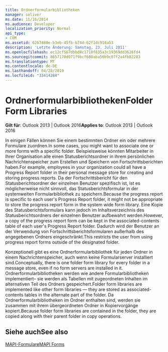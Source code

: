 ```yaml
---
title: Ordnerformularbibliotheken
manager: soliver
ms.date: 11/16/2014
ms.audience: Developer
localization_priority: Normal
api_type:
- COM
ms.assetid: 62b7480e-b3eb-45fb-b74d-62f1dc918a53
description: 'Letzte Änderung: Samstag, 23. Juli 2011'
ms.openlocfilehash: ec12cf567dbbd8c1710f835a3c19369dd3626fd4
ms.sourcegitcommit: 8657170d071f9bcf680aba50b9c07f2a4fb82283
ms.translationtype: MT
ms.contentlocale: de-DE
ms.lasthandoff: 04/28/2019
ms.locfileid: "33414284"
---
```

# <a name="folder-form-libraries"></a><span data-ttu-id="63e13-103">Ordnerformularbibliotheken</span><span class="sxs-lookup"><span data-stu-id="63e13-103">Folder Form Libraries</span></span>

  
  
<span data-ttu-id="63e13-104">**Gilt für**: Outlook 2013 | Outlook 2016</span><span class="sxs-lookup"><span data-stu-id="63e13-104">**Applies to**: Outlook 2013 | Outlook 2016</span></span> 
  
<span data-ttu-id="63e13-105">In einigen Fällen können Sie einem bestimmten Ordner ein oder mehrere Formulare zuordnen.</span><span class="sxs-lookup"><span data-stu-id="63e13-105">In some cases, you might want to associate one or more forms with a specific folder.</span></span> <span data-ttu-id="63e13-106">Beispielsweise könnten Mitarbeiter in Ihrer Organisation alle einen Statusberichtsordner in ihrem persönlichen Nachrichtenspeicher zum Erstellen und Speichern von Fortschrittsberichten haben.</span><span class="sxs-lookup"><span data-stu-id="63e13-106">For example, employees in your organization could all have a Progress Report folder in their personal message store for creating and storing progress reports.</span></span> <span data-ttu-id="63e13-107">Da der Fortschrittsbericht für den Statusberichtsordner der einzelnen Benutzer spezifisch ist, ist es möglicherweise nicht sinnvoll, das Statusberichtsformular in der systemweiten Formularbibliothek zu speichern.</span><span class="sxs-lookup"><span data-stu-id="63e13-107">Because the progress report is specific to each user's Progress Report folder, it might not be appropriate to store the progress report form in the system wide form library.</span></span> <span data-ttu-id="63e13-108">Eine Kopie des Statusberichtsformulars kann jedoch im Inhaltsverzeichnis des Statusberichtsordners der einzelnen Benutzer aufbewahrt werden.</span><span class="sxs-lookup"><span data-stu-id="63e13-108">However, a copy of the progress report form can be kept in the associated-contents table of each user's Progress Report folder.</span></span> <span data-ttu-id="63e13-109">Dadurch wird der Benutzer an der Verwendung von Fortschrittsberichtsformularen außerhalb des angegebenen Ordners eingeschränkt.</span><span class="sxs-lookup"><span data-stu-id="63e13-109">This restricts the user from using progress report forms outside of the designated folder.</span></span>
  
<span data-ttu-id="63e13-110">Konzeptionell gibt es eine Ordnerformularbibliothek für jeden Ordner in einem Nachrichtenspeicher, auch wenn keine Formularserver installiert sind.</span><span class="sxs-lookup"><span data-stu-id="63e13-110">Conceptually, there is one folder form library for every folder in a message store, even if no form servers are installed in it.</span></span> <span data-ttu-id="63e13-111">Ordnerformularbibliotheken werden wie andere Formularbibliotheken implementiert– sie werden als Tabellen mit zugeordneten Inhalten im alternativen Teil des Ordners gespeichert.</span><span class="sxs-lookup"><span data-stu-id="63e13-111">Folder form libraries are implemented like other form libraries — they are stored as associated-contents tables in the alternate part of the folder.</span></span> <span data-ttu-id="63e13-112">Da Ordnerformularbibliotheken im Ordner enthalten sind, werden sie zusammen mit ihrem übergeordneten Ordner in Kopiervorgänge kopiert.</span><span class="sxs-lookup"><span data-stu-id="63e13-112">Because folder form libraries are contained in the folder, they are copied along with their parent folder in copy operations.</span></span>
  
## <a name="see-also"></a><span data-ttu-id="63e13-113">Siehe auch</span><span class="sxs-lookup"><span data-stu-id="63e13-113">See also</span></span>



[<span data-ttu-id="63e13-114">MAPI-Formulare</span><span class="sxs-lookup"><span data-stu-id="63e13-114">MAPI Forms</span></span>](mapi-forms.md)

